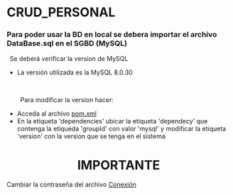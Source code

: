 # CRUD_PERSONAL

<h3><b>Para poder usar la BD en local se debera importar el archivo DataBase.sql en el SGBD (MySQL)</b></h3>
<p>&ensp;Se deberá verificar la version de MySQL</p>
  <ul>
    <li>La versión utilizada es la MySQL 8.0.30</li>
  </ul>
    <br>
  <ul>
    <p>&ensp;Para modificar la version hacer:</p>
    <li>Acceda al archivo <a href="https://github.com/FReptar0/PracticaBD-Pokedex/edit/master/pom.xml">pom.xml</a></li>
    <li>En la etiqueta 'dependencies' ubicar la etiqueta 'dependecy' que contenga la etiqueda 'groupId' con valor 'mysql' y modificar la etiqueta 'version' con la version que se tenga en el sistema</li>
  </ul>
  
  <h1 style="text-align:center;"> IMPORTANTE </h1>
  <p>Cambiar la contrase&ntilde;a del archivo <a href="https://github.com/FReptar0/CRUD_PERSONAL/blob/master/src/main/java/Config/Conexion.java">Conexi&oacute;n</a></p>
